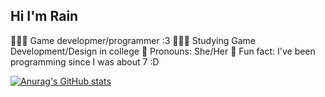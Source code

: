 ## Hi I'm Rain

👩🏻‍💻  Game developmer/programmer :3
👩🏻‍🎓  Studying Game Development/Design in college
🎨  Pronouns: She/Her
💭  Fun fact: I've been programming since I was about 7 :D

[![Anurag's GitHub stats](https://github-readme-stats.vercel.app/api?username=rain-gayming)](https://github.com/anuraghazra/github-readme-stats)
